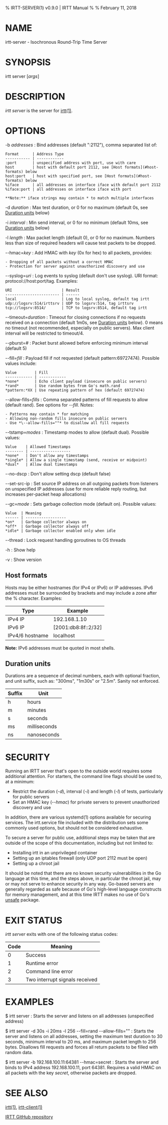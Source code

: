 % IRTT-SERVER(1) v0.9.0 | IRTT Manual
%
% February 11, 2018

# NAME

irtt-server - Isochronous Round-Trip Time Server

# SYNOPSIS

irtt server [*args*]

# DESCRIPTION

*irtt server* is the server for [irtt(1)](irtt.html).

# OPTIONS

-b *addresses*
:   Bind addresses (default ":2112"), comma separated list of:

    Format      | Address Type
    ----------- | ------------
    :port       | unspecified address with port, use with care
    host        | host with default port 2112, see [Host formats](#host-formats) below
    host:port   | host with specified port, see [Host formats](#host-formats) below
    %iface      | all addresses on interface iface with default port 2112
    %iface:port | all addresses on interface iface with port

    **Note:** iface strings may contain * to match multiple interfaces

-d *duration*
:   Max test duration, or 0 for no maximum (default 0s, see
    [Duration units](#duration-units) below)

-i *interval*
:   Min send interval, or 0 for no minimum (default 10ms, see
    [Duration units](#duration-units) below)

-l *length*
:   Max packet length (default 0), or 0 for no maximum. Numbers less than
    size of required headers will cause test packets to be dropped.

\--hmac=*key*
:   Add HMAC with *key* (0x for hex) to all packets, provides:

    - Dropping of all packets without a correct HMAC
    - Protection for server against unauthorized discovery and use

\--syslog=*uri*
:   Log events to syslog (default don't use syslog). URI format:
    protocol://host:port/tag. Examples:

    URI                      | Result
    ------------------------ | ------
    local                    | Log to local syslog, default tag irtt
    udp://logsrv:514/irttsrv | UDP to logsrv:514, tag irttsrv
    tcp://logsrv:8514/       | TCP to logsrv:8514, default tag irtt

\--timeout=*duration*
:   Timeout for closing connections if no requests received on a
    connection (default 1m0s, see [Duration units](#duration-units) below).
    0 means no timeout (not recommended, especially on public servers).
    Max client interval will be restricted to timeout/4.

\--pburst=*#*
:   Packet burst allowed before enforcing minimum interval (default 5)

\--fill=*fill*
:   Payload fill if not requested (default pattern:69727474). Possible values
    include:

    Value        | Fill
    ------------ | ------------
    *none*       | Echo client payload (insecure on public servers)
    *rand*       | Use random bytes from Go's math.rand
    *pattern:*XX | Use repeating pattern of hex (default 69727474)

\--allow-fills=*fills*
:   Comma separated patterns of fill requests to allow (default rand). See
    options for *--fill*. Notes:

    - Patterns may contain * for matching
    - Allowing non-random fills insecure on public servers
    - Use *\--allow-fills=""* to disallow all fill requests

\--tstamp=*modes*
:   Timestamp modes to allow (default dual). Possible values:

    Value    | Allowed Timestamps
    -------- | ------------------
    *none*   | Don't allow any timestamps
    *single* | Allow a single timestamp (send, receive or midpoint)
    *dual*   | Allow dual timestamps

\--no-dscp
:   Don't allow setting dscp (default false)

\--set-src-ip
:   Set source IP address on all outgoing packets from listeners on
    unspecified IP addresses (use for more reliable reply routing, but
    increases per-packet heap allocations)

\--gc=*mode*
:   Sets garbage collection mode (default on). Possible values:

    Value  | Meaning
    ------ | ------------------
    *on*   | Garbage collector always on
    *off*  | Garbage collector always off
    *idle* | Garbage collector enabled only when idle

\--thread
:   Lock request handling goroutines to OS threads

-h
:   Show help

-v
:   Show version

## Host formats

Hosts may be either hostnames (for IPv4 or IPv6) or IP addresses. IPv6
addresses must be surrounded by brackets and may include a zone after the %
character. Examples:

Type            | Example
--------------- | -------
IPv4 IP         | 192.168.1.10
IPv6 IP         | [2001:db8:8f::2/32]
IPv4/6 hostname | localhost

**Note:** IPv6 addresses must be quoted in most shells.

## Duration units

Durations are a sequence of decimal numbers, each with optional fraction, and
unit suffix, such as: "300ms", "1m30s" or "2.5m". Sanity not enforced.

Suffix | Unit
------ | ----
h      | hours
m      | minutes
s      | seconds
ms     | milliseconds
ns     | nanoseconds

# SECURITY

Running an IRTT server that's open to the outside world requires some additional
attention. For starters, the command line flags should be used to, at a minimum:

- Restrict the duration (*-d*), interval (*-i*) and length (*-l*) of tests,
  particularly for public servers
- Set an HMAC key (*\--hmac*) for private servers to prevent unauthorized
  discovery and use

In addition, there are various systemd(1) options available for securing
services. The irtt.service file included with the distribution sets some
commonly used options, but should not be considered exhaustive.

To secure a server for public use, additional steps may be taken that are
outside of the scope of this documentation, including but not limited to:

- Installing irtt in an unprivileged container
- Setting up an iptables firewall (only UDP port 2112 must be open)
- Setting up a chroot jail

It should be noted that there are no known security vulnerabilities in the Go
language at this time, and the steps above, in particular the chroot jail, may
or may not serve to enhance security in any way. Go-based servers are generally
regarded as safe because of Go's high-level language constructs for memory
management, and at this time IRTT makes no use of Go's
[unsafe](https://golang.org/pkg/unsafe/) package.

# EXIT STATUS

*irtt server* exits with one of the following status codes:

Code | Meaning
---- | -------
0    | Success
1    | Runtime error
2    | Command line error
3    | Two interrupt signals received

# EXAMPLES

$ irtt server
:   Starts the server and listens on all addresses (unspecified address)

$ irtt server -d 30s -i 20ms -l 256 \--fill=rand \--allow-fills=""
:   Starts the server and listens on all addresses, setting the maximum
    test duration to 30 seconds, minimum interval to 20 ms, and maximum
    packet length to 256 bytes. Disallows fill requests and forces all
    return packets to be filled with random data.

$ irtt server -b 192.168.100.11:64381 \--hmac=secret
:   Starts the server and binds to IPv4 address 192.168.100.11, port 64381.
    Requires a valid HMAC on all packets with the key *secret*, otherwise
    packets are dropped.

# SEE ALSO

[irtt(1)](irtt.html), [irtt-client(1)](irtt-client.html)

[IRTT GitHub repository](https://github.com/heistp/irtt/)

